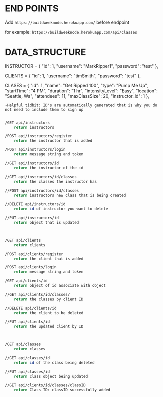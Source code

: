 # END POINTS

Add ```https://buildweeknode.herokuapp.com/``` before endpoint 

for example: ```https://buildweeknode.herokuapp.com/api/classes```

# DATA_STRUCTURE

INSTRUCTOR = {
        "id": 1,
        "username": "MarkRipper1",
        "password": "test"
    },

CLIENTS = {
        "id": 1,
        "username": "timSmith",
        "password": "test"
    },

CLASES = {
        "id": 1,
        "name": "Get Ripped 100",
        "type": "Pump Me Up",
        "startTime": "4 PM",
        "duration": "1 hr",
        "intensityLevel": "Easy",
        "location": "Seattle, Wa",
        "attendees": 11,
        "maxClassSize": 20,
        "instructor_id": 1
    },

    -Helpful tidbit: ID's are automatically generated that is why you do not need to include them to sign up

```bash

/GET api/instructors
    return instructors

/POST api/instructors/register
    return the instructor that is added

/POST api/instructors/login
    return message string and token

//GET api/instructors/id
    return the instructor of the id 

//GET api/instructors/id/classes
    return the classes the instructor has

//POST api/instructors/id/classes
    return instructors new class that is being created

//DELETE api/instructors/id
    return id of instructor you want to delete

//PUT api/instructors/id
    return object that is updated



/GET api/clients
    return clients

/POST api/clients/register
    return the client that is added

/POST api/clients/login
    return message string and token

/GET api/clients/id
    return object of id associate with object

//GET api/clients/id/classes/
    return the classes by client ID

//DELETE api/clients/id
    return the client to be deleted

//PUT api/clients/id
    return the updated client by ID



/GET api/classes
    return classes

//GET api/classes/id
    return id of the class being deleted

//PUT api/classes/id
    return class object being updated

//GET api/clients/id/classes/classID
    return Class ID: classID successfully added
```